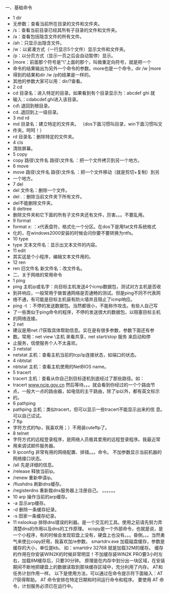 一、基础命令 
* 1 dir 
* 无参数：查看当前所在目录的文件和文件夹。 
* /s：查看当前目录已经其所有子目录的文件和文件夹。 
* /a：查看包括隐含文件的所有文件。 
* /ah：只显示出隐含文件。 
* /w：以紧凑方式（一行显示5个文件）显示文件和文件夹。 
* /p：以分页方式（显示一页之后会自动暂停）显示。 
* |more：前面那个符号是“\”上面的那个，叫做重定向符号，就是把一个 
* 命令的结果输出为另外一个命令的参数。more也是一个命令，dir /w |more 
* 得到的结果和dir /w /p的结果是一样的。 
* 其他的参数大家可以用：dir/?查看。 
* 2 cd 
* cd 目录名：进入特定的目录。如果看到有个目录显示为：abcdef ghi 就 
* 输入：cdabcdef.ghi进入该目录。 
* cd\ 退回到根目录。 
* cd..退回到上一级目录。 
* 3 md rd 
* md 目录名：建立特定的文件夹。 （dos下面习惯叫目录，win下面习惯叫文 
* 件夹。呵呵！） 
* rd 目录名：删除特定的文件夹。 
* 4 cls 
* 清除屏幕。 
* 5 copy 
* copy 路径\文件名 路径\文件名 ：把一个文件拷贝到另一个地方。 
* 6 move 
* move 路径\文件名 路径\文件名 ：把一个文件移动（就是剪切+复制）到另 
* 一个地方。 
* 7 del 
* del 文件名：删除一个文件。 
* del *.*：删除当前文件夹下所有文件。 
* del不能删除文件夹。 
* 8 deltree 
* 删除文件夹和它下面的所有子文件夹还有文件，厉害。。。不要乱用。 
* 9 format 
* format x: ：x代表盘符，格式化一个分区。在dos下是用fat文件系统格式 
* 化的，在windows2000安装的时候会问你要不要转换为ntfs。 
* 10 type 
* type 文本文件名：显示出文本文件的内容。 
* 11 edit 
* 其实这是个小程序，编辑文本文件用的。 
* 12 ren 
* ren 旧文件名 新文件名：改文件名。 
* 二、关于网络的常用命令 
* 1 ping 
* ping 主机ip或名字：向目标主机发送4个icmp数据包，测试对方主机是否收 
* 到并响应，一般常用于做普通网络是否通畅的测试。但是ping不同不代表网 
* 络不通，有可能是目标主机装有防火墙并且阻止了icmp响应。 
* ping -t ：不停的发送数据包。当然都很小，不能称作攻击。有些人自己写 
* 了一些类似于ping命令的程序，不停的发送很大的数据包，以阻塞目标主机 
* 的网络连接。 
* 2 net 
* 建议是用net /?获取具体帮助信息。实在是有很多参数，参数下面还有参 
* 数。常用：net view \\主机 来看共享，net start/stop 服务 来启动和停 
* 止服务，信使服务个人不太喜欢。 
* 3 netstat 
* netstat 主机：查看主机当前的tcp/ip连接状态，如端口的状态。 
* 4 nbtstat 
* nbtstat 主机：查看主机使用的NetBIOS name。 
* 5 tracert 
* tracert 主机：查看从你自己到目标逐机到底经过了那些路径。如： 
* tracert www.ncie.gov.cn 然后等待。。。就会看到你经过的一个个路由节 
* 点，一般大一点的路由器，如电信的主干路由，除了ip以外，都有英文标示 
* 的。 
* 6 pathping 
* pathping 主机：类似tracert，但可以显示一些tracert不能显示出来的信 
息。可以自己试试。 
* 7 ftp 
* 字符方式的ftp，我喜欢用；）不用装cuteftp了。 
* 8 telnet 
* 字符方式的远程登录程序，是网络人员极其爱用的远程登录程序。我最近常 
* 用来调试邮件服务器。 
* 9 ipconfig 非常有用的网络配置、排错。。。命令。 
不加参数显示当前机器的网络接口状态。 
* /all 先是详细的信息。 
* /release 释放当前ip。 
* /renew 重新申请ip。 
* /flushdns 刷新dns缓存。 
* /registerdns 重新栽dns服务器上注册自己。 
。。。。。。 
* 10 arp 操作当前的arp缓存。 
* -a 显示arp缓存。 
* -d 删除一条缓存纪录。 
* -s 田家一条缓存纪录。 
* 11 nslookup 排除dns错误的利器。是一个交互的工具。使用之前请先努力弄清楚dns的作用以及dns的工作原理。 
xcopy是一个外部命令，也就是说，是一个小程序，有的时候会发现软盘上没有，硬盘上也没有。。。昏倒。。。当然勇气来使比copy好用，我喜欢加/e参数。 
smartdrv.exe 加载磁盘缓存，参数是缓存的大小，单位是kb。 
如：smartdrv 32768 就是加载32M的缓存。 
缓存的作用在你安装WIN2K的时候非常明显！不加缓存装WIN2K PRO要3小时左右，加载8M缓存后，只要30分钟。 
原理是在内存中划分出一块区域，在安装期间不断地把硬盘上的数据读取到那块缓存区域中，充分利用了内存。 
AT和任务计划作用一样。 
以下是使用方法，可以通过在命令提示符下面输入：AT /?获得帮助。 
AT 命令安排在特定日期和时间运行命令和程序。 
要使用 AT 命令，计划服务必须已在运行中。 
~~~~~~~~~~~~~~~~~~~~~~~~~~~~~~~~~~~~~~~ 
